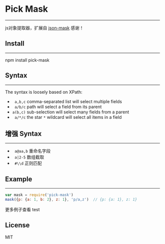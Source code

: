 # Pick Mask
-------
js对象提取器，扩展自 [json-mask](https://github.com/nemtsov/json-mask) 感谢！

## Install
-------
npm install pick-mask

## Syntax
-------
The syntax is loosely based on XPath:

- ` a,b,c` comma-separated list will select multiple fields
- ` a/b/c` path will select a field from its parent
- `a(b,c)` sub-selection will select many fields from a parent
- ` a/*/c` the star `*` wildcard will select all items in a field

## 增强 Syntax
-------
- ` a@aa,b` 重命名字段
- ` a|2-5` 数组截取
- `	#\\d` 正则匹配

## Example
-------
```js
var mask = require('pick-mask')
mask({p: {a: 1, b: 2}, z: 1}, 'p/a,z')  // {p: {a: 1}, z: 1}
```

更多例子查看 test

License
-------

MIT